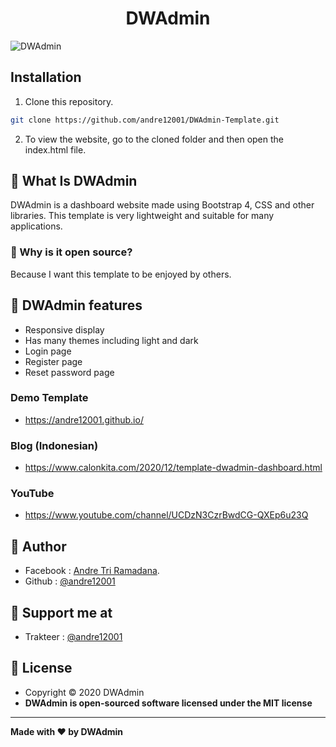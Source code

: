 <h1 align="center">DWAdmin</h1>

![DWAdmin](https://raw.githubusercontent.com/andre12001/DWAdmin-Template/main/example.jpg?raw=true)

## Installation
1. Clone this repository.
```bash
git clone https://github.com/andre12001/DWAdmin-Template.git
```
2. To view the website, go to the cloned folder and then open the index.html file.

## 🤔 What Is DWAdmin
DWAdmin is a dashboard website made using Bootstrap 4, CSS and other libraries. This template is very lightweight and suitable for many applications.

### 🎉 Why is it open source?
Because I want this template to be enjoyed by others.

## 🤨 DWAdmin features

- Responsive display
- Has many themes including light and dark
- Login page
- Register page
- Reset password page

### Demo Template
- https://andre12001.github.io/

### Blog (Indonesian)
- https://www.calonkita.com/2020/12/template-dwadmin-dashboard.html

### YouTube
- https://www.youtube.com/channel/UCDzN3CzrBwdCG-QXEp6u23Q

## 🧑 Author
- Facebook : <a href="https://www.facebook.com/andre123.co.id/">Andre Tri Ramadana</a>.
- Github : <a href="https://github.com/andre12001"> @andre12001</a>

## 🧑 Support me at

- Trakteer : <a href="https://trakteer.id/andre12001"> @andre12001</a>

## 📝 License
- Copyright © 2020 DWAdmin
- **DWAdmin is open-sourced software licensed under the MIT license**

------------
**Made with ❤️ by DWAdmin**
